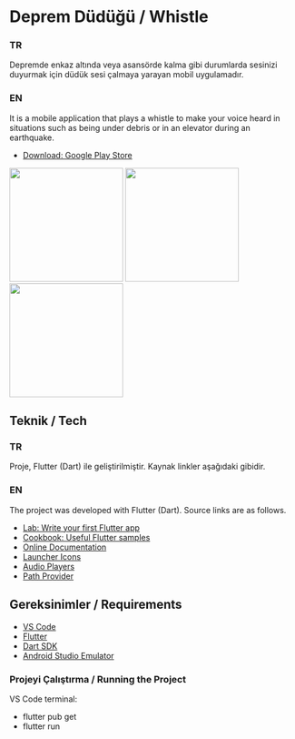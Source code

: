 # Deprem Düdüğü / Whistle

### TR
Depremde enkaz altında veya asansörde kalma gibi durumlarda sesinizi duyurmak için düdük sesi çalmaya yarayan mobil uygulamadır.

### EN
It is a mobile application that plays a whistle to make your voice heard in situations such as being under debris or in an elevator during an earthquake.

- [Download: Google Play Store](https://play.google.com/store/apps/details?id=com.osmankoc.depremdudugu)

<div class="row">
  <img src="https://play-lh.googleusercontent.com/Oy5Z6hb7Q-IUd83TGTGD8RZlGGacijXCq_k05hlHoBa-a3iNBAa9IsL02xaif_eECYtP=w1536-h722-rw" width="200" />
  <img src="https://play-lh.googleusercontent.com/qaqVvrp1RjcJQtQPoSXQRaFtnvA-uLam1cFvi7yBxnuegt_pX5VnWq2xezVozEq9RxGT=w1536-h722-rw" width="200" />
  <img src="https://play-lh.googleusercontent.com/C5NwNaI2A0dbEmzEkj2SBlx4skTRhK0PF7NnBQN5V7e8GRnTiRQIAbx5UlIIZrCxfw4=w1536-h722-rw" width="200" />
</div>

## Teknik / Tech

### TR
Proje, Flutter (Dart) ile geliştirilmiştir.
Kaynak linkler aşağıdaki gibidir.

### EN
The project was developed with Flutter (Dart).
Source links are as follows.

- [Lab: Write your first Flutter app](https://flutter.dev/docs/get-started/codelab)
- [Cookbook: Useful Flutter samples](https://flutter.dev/docs/cookbook)
- [Online Documentation](https://flutter.dev/docs)
- [Launcher Icons](https://pub.dev/packages/flutter_launcher_icons)
- [Audio Players](https://pub.dev/packages/audioplayers)
- [Path Provider](https://pub.dev/packages/path_provider)

## Gereksinimler / Requirements
- [VS Code](https://code.visualstudio.com)
- [Flutter](https://flutter.dev/docs/get-started/install)
- [Dart SDK](https://dart.dev/get-dart)
- [Android Studio Emulator](https://developer.android.com/studio#downloads)

### Projeyi Çalıştırma / Running the Project

VS Code terminal:
- flutter pub get
- flutter run
